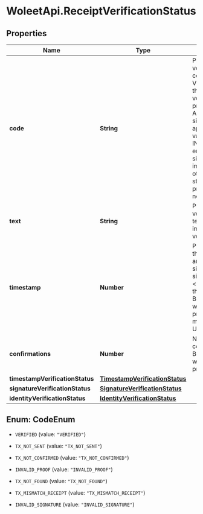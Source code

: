 # WoleetApi.ReceiptVerificationStatus

## Properties

Name | Type | Description | Notes
------------ | ------------- | ------------- | -------------
**code** | **String** | Proof receipt verification status code:&lt;br&gt; - VERIFIED: success: the proof receipt is verified: both the proof of timestamp AND the proof of signature (if applicable) are valid&lt;br&gt; - INVALID_SIGNATURE: error: the proof of signature is invalid&lt;br&gt; - any other verification status code: the proof of timestamp is not ready or invalid  | [optional] 
**text** | **String** | Proof receipt verification status text giving more insight about verification errors. | [optional] 
**timestamp** | **Number** | Proven timestamp of the data (for a data anchor) or of the signature (for a signature anchor).&lt;br&gt; This is actually the time of the Bitcoin block into which the anchoring process occurred (in milliseconds since Unix epoch).  | [optional] 
**confirmations** | **Number** | Number of confirmations of the Bitcoin block into which the anchoring process occurred. | [optional] 
**timestampVerificationStatus** | [**TimestampVerificationStatus**](TimestampVerificationStatus.md) |  | [optional] 
**signatureVerificationStatus** | [**SignatureVerificationStatus**](SignatureVerificationStatus.md) |  | [optional] 
**identityVerificationStatus** | [**IdentityVerificationStatus**](IdentityVerificationStatus.md) |  | [optional] 



## Enum: CodeEnum


* `VERIFIED` (value: `"VERIFIED"`)

* `TX_NOT_SENT` (value: `"TX_NOT_SENT"`)

* `TX_NOT_CONFIRMED` (value: `"TX_NOT_CONFIRMED"`)

* `INVALID_PROOF` (value: `"INVALID_PROOF"`)

* `TX_NOT_FOUND` (value: `"TX_NOT_FOUND"`)

* `TX_MISMATCH_RECEIPT` (value: `"TX_MISMATCH_RECEIPT"`)

* `INVALID_SIGNATURE` (value: `"INVALID_SIGNATURE"`)




